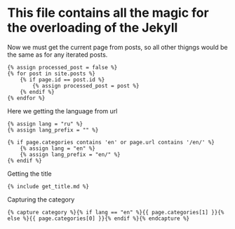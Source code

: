 # This file contains all the magic for the overloading of the Jekyll

Now we must get the current page from posts, so all other thigngs would be the same as for any iterated posts.

    {% assign processed_post = false %}
    {% for post in site.posts %}
        {% if page.id == post.id %}
            {% assign processed_post = post %}
        {% endif %}
    {% endfor %}

Here we getting the language from url

    {% assign lang = "ru" %}
    {% assign lang_prefix = "" %}

    {% if page.categories contains 'en' or page.url contains '/en/' %}
        {% assign lang = "en" %}
        {% assign lang_prefix = "en/" %}
    {% endif %}

Getting the title

    {% include get_title.md %}

Capturing the category

    {% capture category %}{% if lang == "en" %}{{ page.categories[1] }}{% else %}{{ page.categories[0] }}{% endif %}{% endcapture %}

